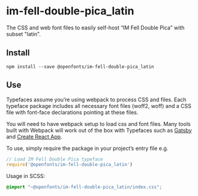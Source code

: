 
# im-fell-double-pica_latin

The CSS and web font files to easily self-host “IM Fell Double Pica” with subset "latin".

## Install

`npm install --save @openfonts/im-fell-double-pica_latin`

## Use

Typefaces assume you’re using webpack to process CSS and files. Each typeface
package includes all necessary font files (woff2, woff) and a CSS file with
font-face declarations pointing at these files.

You will need to have webpack setup to load css and font files. Many tools built
with Webpack will work out of the box with Typefaces such as [Gatsby](https://github.com/gatsbyjs/gatsby)
and [Create React App](https://github.com/facebookincubator/create-react-app).

To use, simply require the package in your project’s entry file e.g.

```javascript
// Load IM Fell Double Pica typeface
require('@openfonts/im-fell-double-pica_latin')
```

Usage in SCSS:
```scss
@import "~@openfonts/im-fell-double-pica_latin/index.css";
```

